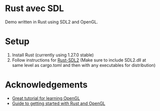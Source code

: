 # Rust avec SDL
Demo written in Rust using SDL2 and OpenGL.

# Setup
1. Install Rust (currently using 1.27.0 stable)
2. Follow instructions for [Rust-SDL2](https://github.com/Rust-SDL2/rust-sdl2) 
(Make sure to include SDL2.dll at same level as cargo.toml and then with any executables for distribution)

# Acknowledgements
- [Great tutorial for learning OpenGL](https://learnopengl.com/)
- [Guide to getting started with Rust and OpenGL](https://nercury.github.io/rust/opengl/tutorial/2018/02/08/opengl-in-rust-from-scratch-00-setup.html)
